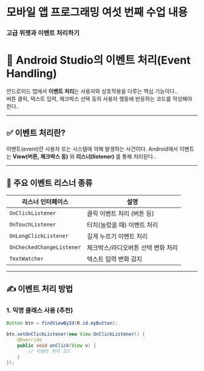 # 모바일 앱 프로그래밍 여섯 번째 수업 내용

### 고급 위젯과 이벤트 처리하기

# 📱 Android Studio의 이벤트 처리(Event Handling)

안드로이드 앱에서 **이벤트 처리**는 사용자와 상호작용을 다루는 핵심 기능이다..  
버튼 클릭, 텍스트 입력, 체크박스 선택 등의 사용자 행동에 반응하는 코드를 작성해야 한다..

---

## ✅ 이벤트 처리란?

이벤트(event)란 사용자 또는 시스템에 의해 발생하는 사건이다. 
Android에서 이벤트는 **View(버튼, 체크박스 등)** 와 **리스너(listener)** 를 통해 처리된다..

---

## 🧩 주요 이벤트 리스너 종류

| 리스너 인터페이스          | 설명                              |
|---------------------------|----------------------------------|
| `OnClickListener`         | 클릭 이벤트 처리 (버튼 등)         |
| `OnTouchListener`         | 터치(눌렀을 때) 이벤트 처리        |
| `OnLongClickListener`     | 길게 누르기 이벤트 처리           |
| `OnCheckedChangeListener` | 체크박스/라디오버튼 선택 변화 처리 |
| `TextWatcher`             | 텍스트 입력 변화 감지             |

---

## ✍️ 이벤트 처리 방법

### 1. **익명 클래스 사용 (추천)**

```java
Button btn = findViewById(R.id.myButton);

btn.setOnClickListener(new View.OnClickListener() {
    @Override
    public void onClick(View v) {
        // 이벤트 처리 코드
    }
});

